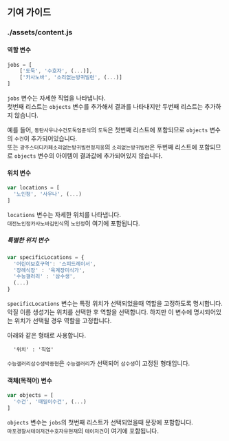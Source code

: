 ## 기여 가이드

### ./assets/content.js

#### 역할 변수
```js
jobs = [
    ['도둑', '수호자', (...)],
    ['카사노바', '소리없는방귀빌런', (...)]
]
```
`jobs` 변수는 자세한 직업을 나타냅니다.  
첫번째 리스트는 `objects` 변수를 추가해서 결과를 나타내지만 두번째 리스트는 추가하지 않습니다.  

예를 들어, `동탄사우나수건도둑엄준식`의 `도둑`은 첫번째 리스트에 포함되므로 `objects` 변수의 `수건`이 추가되어있습니다.  
또는 `광주스터디카페소리없는방귀빌런정지웅`의 `소리없는방귀빌런`은 두번째 리스트에 포함되므로 `objects` 변수의 아이템이 결과값에 추가되어있지 않습니다.

#### 위치 변수
```js
var locations = [
  '노인정', '사우나', (...)
]
```
`locations` 변수는 자세한 위치를 나타냅니다.  
`대전노인정카사노바김민식`의 `노인정`이 여기에 포함됩니다.  

##### 특별한 위치 변수
```js
var specificLocations = {
  '어린이보호구역': '스피드레이서',
  '장례식장' : '육계장미식가',
  '수능갤러리' : '삼수생',
  (...)
}
```
`specificLocations` 변수는 특정 위치가 선택되었을때 역할을 고정하도록 명시합니다.  
악질 이름 생성기는 위치를 선택한 후 역할을 선택합니다. 하지만 이 변수에 명시되어있는 위치가 선택될 경우 역할을 고정합니다.  

아래와 같은 형태로 사용합니다.  
```
  '위치' : '직업'
```

`수능갤러리삼수생박종현`은 `수능갤러리`가 선택되어 `삼수생`이 고정된 형태입니다.  

#### 객체(목적어) 변수
```js
var objects = [
  '수건', '때밀이수건', (...)
]
```
`objects` 변수는 `jobs`의 첫번째 리스트가 선택되었을때 문장에 포함합니다.  
`마포경찰서테이저건수호자유현재`의 `테이저건`이 여기에 포함됩니다.  